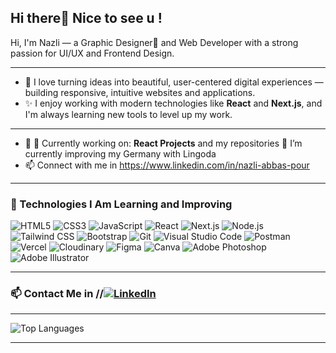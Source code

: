 ## Hi there👋 Nice to see u !
Hi, I'm Nazli — a Graphic Designer🎨 and Web Developer with a strong passion for UI/UX and Frontend Design.
____________________________________________________________________________________________________________

- 🔭 I love turning ideas into beautiful, user-centered digital experiences — building responsive, intuitive websites and applications.  
- ✨ I enjoy working with modern technologies like **React** and **Next.js**, and I'm always learning new tools to level up my work.

_________________________________________________________________________________________________________________________________
- 🌱 🔭 Currently working on: **React Projects** and my repositories 
💬 I’m currently improving my Germany with Lingoda
- 📫 Connect with me in https://www.linkedin.com/in/nazli-abbas-pour
_________________________________________________________________________________________________________________________________

### 🚀 Technologies I Am Learning and Improving
![HTML5](https://img.shields.io/badge/-HTML5-E34F26?style=flat-square&logo=html5&logoColor=white)
![CSS3](https://img.shields.io/badge/-CSS3-1572B6?style=flat-square&logo=css3)
![JavaScript](https://img.shields.io/badge/-JavaScript-F7DF1E?style=flat-square&logo=javascript&logoColor=black)
![React](https://img.shields.io/badge/-React-20232A?style=flat-square&logo=react)
![Next.js](https://img.shields.io/badge/-Next.js-000000?style=flat-square&logo=next.js)
![Node.js](https://img.shields.io/badge/-Node.js-339933?style=flat-square&logo=nodedotjs&logoColor=white)
![Tailwind CSS](https://img.shields.io/badge/-Tailwind%20CSS-38B2AC?style=flat-square&logo=tailwind-css)
![Bootstrap](https://img.shields.io/badge/-Bootstrap-563D7C?style=flat-square&logo=bootstrap)
![Git](https://img.shields.io/badge/-Git-F05032?style=flat-square&logo=git&logoColor=white)
![Visual Studio Code](https://img.shields.io/badge/-VS%20Code-007ACC?style=flat-square&logo=visual-studio-code)
![Postman](https://img.shields.io/badge/-Postman-FF6C37?style=flat-square&logo=postman&logoColor=white)
![Vercel](https://img.shields.io/badge/-Vercel-000000?style=flat-square&logo=vercel)
![Cloudinary](https://img.shields.io/badge/-Cloudinary-3448C5?style=flat-square&logo=cloudinary&logoColor=white)
![Figma](https://img.shields.io/badge/-Figma-F24E1E?style=flat-square&logo=figma&logoColor=white)
![Canva](https://img.shields.io/badge/-Canva-00C4CC?style=flat-square&logo=canva&logoColor=white)
![Adobe Photoshop](https://img.shields.io/badge/-Photoshop-31A8FF?style=flat-square&logo=adobe-photoshop&logoColor=white)
![Adobe Illustrator](https://img.shields.io/badge/-Illustrator-FF9A00?style=flat-square&logo=adobe-illustrator&logoColor=white)
___________________________________________________________________________________________________________________________________

### 📫 Contact Me in //[![LinkedIn](https://img.shields.io/badge/-LinkedIn-0A66C2?style=flat-square&logo=linkedin&logoColor=white)](https://www.linkedin.com/in/nazli-abbas-pour)

____________________________________________________________________________________________________________________________

![Top Languages](https://github-readme-stats.vercel.app/api/top-langs/?username=Nazlipour&layout=compact&theme=radical)

---




